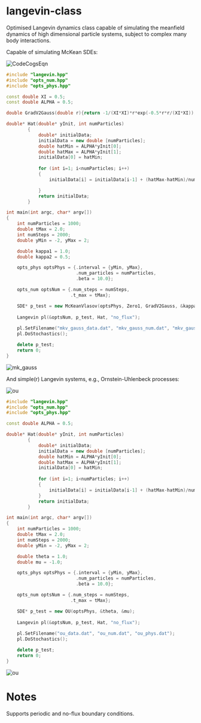 # langevin-class

Optimised Langevin dynamics class capable of simulating the meanfield dynamics of high dimensional particle systems, subject to complex many body interactions.

Capable of simulating McKean SDEs:

![CodeCogsEqn](https://user-images.githubusercontent.com/28300876/154377984-c0008ce5-9b50-4450-b82b-271cdda54f87.svg)


```C++
#include "langevin.hpp"
#include "opts_num.hpp"
#include "opts_phys.hpp"

const double XI = 0.5;
const double ALPHA = 0.5; 

double GradV2Gauss(double r){return -1/(XI*XI)*r*exp(-0.5*r*r/(XI*XI));}

double* Hat(double* yInit, int numParticles)
        {
            double* initialData;
            initialData = new double [numParticles]; 
            double hatMin = ALPHA*yInit[0];
            double hatMax = ALPHA*yInit[1];
            initialData[0] = hatMin;
            
            for (int i=1; i<numParticles; i++)
            {
                initialData[i] = initialData[i-1] + (hatMax-hatMin)/numParticles;![CodeCogsEqn](https://user-images.githubusercontent.com/28300876/154377967-afa2d347-82ab-4cf2-af9c-7e256473ae6c.svg)

            }
            return initialData;
        }   

int main(int argc, char* argv[])
{
    int numParticles = 1000;
    double tMax = 2.0;  
    int numSteps = 2000;
    double yMin = -2, yMax = 2;    

    double kappa1 = 1.0;
    double kappa2 = 0.5;

    opts_phys optsPhys = {.interval = {yMin, yMax}, 
                          .num_particles = numParticles,
                          .beta = 10.0};                          

    opts_num optsNum = {.num_steps = numSteps, 
                        .t_max = tMax};   

    SDE* p_test = new McKeanVlasov(optsPhys, Zero1, GradV2Gauss, &kappa1, &kappa2);
    
    Langevin pl(&optsNum, p_test, Hat, "no_flux");    
    
    pl.SetFilename("mkv_gauss_data.dat", "mkv_gauss_num.dat", "mkv_gauss_phys.dat");
    pl.DoStochastics();

    delete p_test;
    return 0;
}
```
![mk_gauss](https://user-images.githubusercontent.com/28300876/154377050-fcd849d1-d485-44f0-899a-6710b514b5b3.gif)


And simple(r) Langevin systems, e.g., Ornstein-Uhlenbeck processes:

![ou](https://user-images.githubusercontent.com/28300876/154378187-4ea06cd5-482a-4596-8a21-fba6841baabc.svg)


```C++
#include "langevin.hpp"
#include "opts_num.hpp"
#include "opts_phys.hpp"

const double ALPHA = 0.5; 

double* Hat(double* yInit, int numParticles)
        {
            double* initialData;
            initialData = new double [numParticles]; 
            double hatMin = ALPHA*yInit[0];
            double hatMax = ALPHA*yInit[1];
            initialData[0] = hatMin;
            
            for (int i=1; i<numParticles; i++)
            {
                initialData[i] = initialData[i-1] + (hatMax-hatMin)/numParticles;
            }
            return initialData;
        }

int main(int argc, char* argv[])
{
    int numParticles = 1000;
    double tMax = 2.0;  
    int numSteps = 2000;
    double yMin = -2, yMax = 2;    

    double theta = 1.0;
    double mu = -1.0;

    opts_phys optsPhys = {.interval = {yMin, yMax}, 
                          .num_particles = numParticles,
                          .beta = 10.0};                          

    opts_num optsNum = {.num_steps = numSteps, 
                        .t_max = tMax};   

    SDE* p_test = new OU(optsPhys, &theta, &mu);
    
    Langevin pl(&optsNum, p_test, Hat, "no_flux");    
    
    pl.SetFilename("ou_data.dat", "ou_num.dat", "ou_phys.dat");
    pl.DoStochastics();

    delete p_test;
    return 0;
}
```

![ou](https://user-images.githubusercontent.com/28300876/154378720-5797bdd4-3605-42e9-b778-dd926990ec4c.gif)


# Notes

Supports periodic and no-flux boundary conditions.

